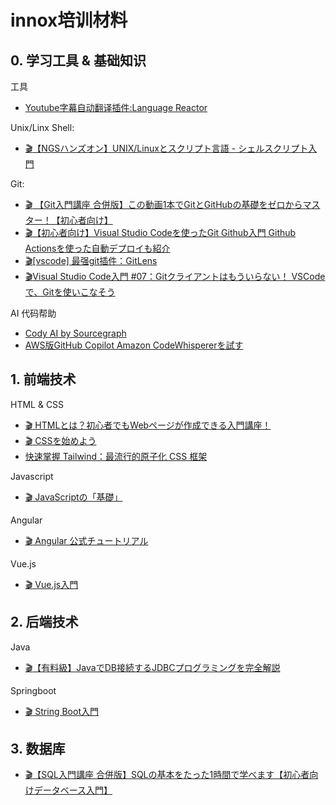 # innox培训材料
## 0. 学习工具 & 基础知识

工具
- [Youtube字幕自动翻译插件:Language Reactor](https://chrome.google.com/webstore/detail/language-reactor/hoombieeljmmljlkjmnheibnpciblicm)

Unix/Linx Shell:
- [:clapper:【NGSハンズオン】UNIX/Linuxとスクリプト言語 - シェルスクリプト入門](https://www.youtube.com/watch?v=eISlS3VsI_I)

Git:
- [:clapper: 【Git入門講座 合併版】この動画1本でGitとGitHubの基礎をゼロからマスター！【初心者向け】](https://www.youtube.com/watch?v=WHwuNP4kalU)
- [:clapper:【初心者向け】Visual Studio Codeを使ったGit Github入門 Github Actionsを使った自動デプロイも紹介](https://www.youtube.com/watch?v=hdpMw3hyQq4)
- [:clapper:[vscode] 最强git插件：GitLens](https://www.youtube.com/watch?v=pfgFU2JKnI8)
- [:clapper:Visual Studio Code入門 #07：Gitクライアントはもういらない！ VSCodeで、Gitを使いこなそう](https://www.youtube.com/watch?v=vMZ0C06soxA)

AI 代码帮助
- [Cody AI by Sourcegraph](https://marketplace.visualstudio.com/items?itemName=sourcegraph.cody-ai)
- [AWS版GitHub Copilot Amazon CodeWhispererを試す](https://maasaablog.com/integrated-development-environment/visual-studio-code/6121/)

## 1. 前端技术
HTML & CSS
- [:clapper: HTMLとは？初心者でもWebページが作成できる入門講座！](https://www.youtube.com/watch?v=HX3sOdy0oHs)
- [:clapper: CSSを始めよう](https://www.youtube.com/playlist?list=PLCyDm9NTxdhJodZ5MH_EeLQ_ET472cco5)
- [快速掌握 Tailwind：最流行的原子化 CSS 框架](https://juejin.cn/post/7231539903649398843)

Javascript
- [:clapper: JavaScriptの「基礎」](https://www.youtube.com/watch?v=E08jeQBa1D0)

Angular
- [:clapper: Angular 公式チュートリアル](https://www.youtube.com/watch?v=GFG3c-dIR5Q)

Vue.js
- [:clapper: Vue.js入門](https://www.youtube.com/playlist?list=PLh6V6_7fbbo-SZYHHBVFstU2tp0dDZMAW)



## 2. 后端技术

Java
- [:clapper:【有料級】JavaでDB接続するJDBCプログラミングを完全解説](https://www.youtube.com/watch?v=wu4YCDyJFPg)



Springboot
- [:clapper: String Boot入門](https://www.youtube.com/playlist?list=PLhFoWnF68aPRjK1owzX811iR3K3y-ZcRA)

## 3. 数据库

- [:clapper:【SQL入門講座 合併版】SQLの基本をたった1時間で学べます【初心者向けデータベース入門】](https://www.youtube.com/watch?v=v-Mb2voyTbc)
